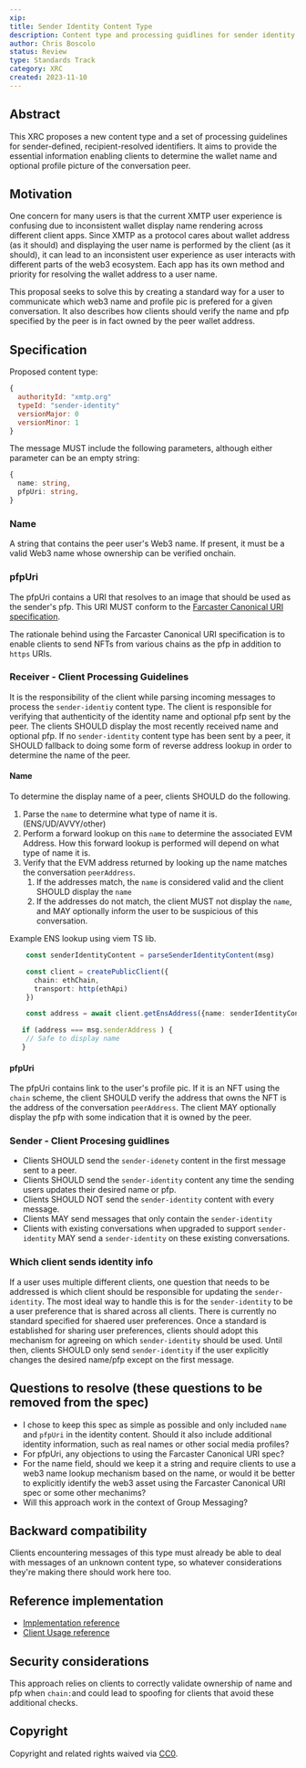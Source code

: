 ```yaml
---
xip: 
title: Sender Identity Content Type
description: Content type and processing guidlines for sender identity
author: Chris Boscolo
status: Review
type: Standards Track
category: XRC
created: 2023-11-10
---
```


## Abstract

This XRC proposes a new content type and a set of processing guidelines for sender-defined, recipient-resolved identifiers. It aims to provide the essential information enabling clients to determine the wallet name and optional profile picture of the conversation peer.

## Motivation

One concern for many users is that the current XMTP user experience is confusing due to inconsistent wallet display name rendering across different client apps. Since XMTP as a protocol cares about wallet address (as it should) and displaying the user name is performed by the client (as it should), it can lead to an inconsistent user experience as user interacts with different parts of the web3 ecosystem. Each app has its own method and priority for resolving the wallet address to a user name.

This proposal seeks to solve this by creating a standard way for a user to communicate which web3 name and profile pic is prefered for a given conversation. It also describes how clients should verify the name and pfp specified by the peer is in fact owned by the peer wallet address.

## Specification

Proposed content type:

```js
{
  authorityId: "xmtp.org"
  typeId: "sender-identity"
  versionMajor: 0
  versionMinor: 1
}
```

The message MUST include the following parameters, although either parameter can be an empty string:

```ts
{
  name: string,
  pfpUri: string,
}
```

### Name
A string that contains the peer user's Web3 name. If present, it must be a valid Web3 name whose ownership can be verified onchain.

### pfpUri
The pfpUri contains a URI that resolves to an image that should be used as the sender's pfp. This URI MUST conform to the [Farcaster Canonical URI specification](https://github.com/farcasterxyz/protocol/discussions/72).

The rationale behind using the Farcaster Canonical URI specification is to enable clients to send NFTs from various chains as the pfp in addition to `https` URIs.

### Receiver - Client Processing Guidelines

It is the responsibility of the client while parsing incoming messages to process the `sender-identiy` content type. The client is responsible for verifying that authenticity of the identity name and optional pfp sent by the peer. The clients SHOULD display the most recently received name and optional pfp. If no `sender-identity` content type has been sent by a peer, it SHOULD fallback to doing some form of reverse address lookup in order to determine the name of the peer.

#### Name

To determine the display name of a peer, clients SHOULD do the following.

1. Parse the `name` to determine what type of name it is. (ENS/UD/AVVY/other)
1. Perform a forward lookup on this `name` to determine the associated EVM Address. How this forward lookup is performed will depend on what type of name it is.
1. Verify that the EVM address returned by looking up the name matches the conversation `peerAddress`.
   1. If the addresses match, the `name` is considered valid and the client SHOULD display the `name`
   1. If the addresses do not match, the client MUST not display the `name`, and MAY optionally inform the user to be suspicious of this conversation.

Example ENS lookup using viem TS lib.
```ts
    const senderIdentityContent = parseSenderIdentityContent(msg)

    const client = createPublicClient({
      chain: ethChain,
      transport: http(ethApi)
    })

    const address = await client.getEnsAddress({name: senderIdentityContent.name})

   if (address === msg.senderAddress ) {
    // Safe to display name
   }
```

#### pfpUri

The pfpUri contains link to the user's profile pic. If it is an NFT using the `chain` scheme, the client SHOULD verify the address that owns the NFT is the address of the conversation `peerAddress`. The client MAY optionally display the pfp with some indication that it is owned by the peer.

### Sender - Client Procesing guidlines

- Clients SHOULD send the `sender-idenety` content in the first message sent to a peer.
- Clients SHOULD send the `sender-identity` content any time the sending users updates their desired name or pfp.
- Clients SHOULD NOT send the `sender-identity` content with every message.
- Clients MAY send messages that only contain the `sender-identity`
- Clients with existing conversations when upgraded to support `sender-identity` MAY send a `sender-identity` on these existing conversations.

### Which client sends identity info

If a user uses multiple different clients, one question that needs to be addressed is which client should be responsible for updating the `sender-identity`. The most ideal way to handle this is for the `sender-identity` to be a user preference that is shared across all clients. There is currently no standard specified for shaered user preferences. Once a standard is established for sharing user preferences, clients should adopt this mechanism for agreeing on which `sender-identity` should be used. Until then, clients SHOULD only send `sender-identity` if the user explicitly changes the desired name/pfp except on the first message.

## Questions to resolve (these questions to be removed from the spec)

- I chose to keep this spec as simple as possible and only included `name` and `pfpUri` in the identity content. Should it also include additional identity information, such as real names or other social media profiles?
- For pfpUri, any objections to using the Farcaster Canonical URI spec?
- For the name field, should we keep it a string and require clients to use a web3 name lookup mechanism based on the name, or would it be better to explicitly identify the web3 asset using the Farcaster Canonical URI spec or some other mechanims?
- Will this approach work in the context of Group Messaging?

## Backward compatibility

Clients encountering messages of this type must already be able to deal with messages of an unknown content type, so whatever considerations they're making there should work here too.

## Reference implementation

- [Implementation reference]()
- [Client Usage reference]()

## Security considerations

This approach relies on clients to correctly validate ownership of name and pfp when `chain:`and could lead to spoofing for clients that avoid these additional checks.


## Copyright

Copyright and related rights waived via [CC0](https://creativecommons.org/publicdomain/zero/1.0/).
